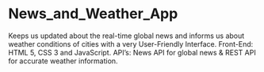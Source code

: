 # News_and_Weather_App
Keeps us updated about the real-time global news and informs us about weather conditions of cities with a very User-Friendly Interface.   Front-End: HTML 5, CSS 3 and JavaScript.   API’s: News API for global news &amp; REST API for accurate weather information. 
